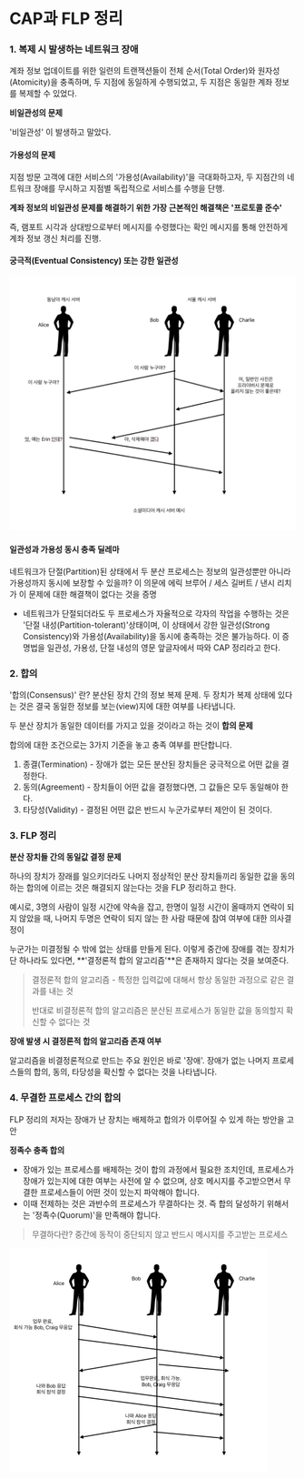# CAP과 FLP 정리

### 1. 복제 시 발생하는 네트워크 장애

계좌 정보 업데이트를 위한 일련의 트랜잭션들이 전체 순서(Total Order)와 원자성(Atomicity)을 충족하며, 두 지점에 동일하게 수행되었고, 두 지점은 동일한 계좌 정보를 복제할 수 있었다.



**비일관성의 문제**

'비일관성' 이 발생하고 말았다.



#### **가용성의 문제**

지점 방문 고객에 대한 서비스의 '가용성(Availability)'을 극대화하고자, 두 지점간의 네트워크 장애를 무시하고 지점별 독립적으로 서비스를 수행을 단행.

**계좌 정보의 비일관성 문제를 해결하기 위한 가장 근본적인 해결책은 '프로토콜 준수'**

즉, 램포트 시각과 상대방으로부터 메시지를 수령했다는 확인 메시지를 통해 안전하게 계좌 정보 갱신 처리를 진행.



#### 궁극적(Eventual Consistency) 또는 강한 일관성

<img src="https://raw.githubusercontent.com/LenKIM/images/master/2024-05-26/image-20240526002937867.png" alt="image-20240526002937867" style="zoom:50%;" />





#### 일관성과 가용성 동시 충족 딜레마

네트워크가 단절(Partition)된 상태에서 두 분산 프로세스는 정보의 일관성뿐만 아니라 가용성까지 동시에 보장할 수 있을까? 이 의문에 에릭 브루어 / 세스 길버트 / 낸시 리치가 이 문제에 대한 해결책이 없다는 것을 증명

- 네트워크가 단절되더라도 두 프로세스가 자율적으로 각자의 작업을 수행하는 것은 '단절 내성(Partition-tolerant)'상태이며, 이 상태에서 강한 일관성(Strong Consistency)와 가용성(Availability)을 동시에 충족하는 것은 불가능하다. 이 증명법을 일관성, 가용성, 단절 내성의 영문 앞글자에서 따와 CAP 정리라고 한다.



### 2. 합의

'합의(Consensus)' 란? 분산된 장치 간의 정보 복제 문제. 두 장치가 복제 상태에 있다는 것은 결국 동일한 정보를 보는(view)지에 대한 여부를 나타냅니다.

두 분산 장치가 동일한 데이터를 가지고 있을 것이라고 하는 것이 **합의 문제**

합의에 대한 조건으로는 3가지 기준을 놓고 충족 여부를 판단합니다.

1. 종결(Termination) - 장애가 없는 모든 분산된 장치들은 궁극적으로 어떤 값을 결정한다.
2. 동의(Agreement) - 장치들이 어떤 값을 결정했다면, 그 값들은 모두 동일해야 한다.
3. 타당성(Validity) - 결정된 어떤 값은 반드시 누군가로부터 제안이 된 것이다.

### 3. FLP 정리

**분산 장치들 간의 동일값 결정 문제**

하나의 장치가 장래를 일으키더라도 나머지 정상적인 분산 장치들끼리 동일한 값을 동의하는 합의에 이르는 것은 해결되지 않는다는 것을 FLP 정리하고 한다.



예시로, 3명의 사람이 일정 시간에 약속을 잡고, 한명이 일정 시간이 올때까지 연락이 되지 않았을 때, 나머지 두명은 연락이 되지 않는 한 사람 때문에 참여 여부에 대한 의사결정이 

누군가는 미결정될 수 밖에 없는 상태를 만들게 된다. 이렇게 중간에 장애를 겪는 장치가 단 하나라도 있다면, **'결정론적 합의 알고리즘'**은 존재하지 않다는 것을 보여준다.

> 결정론적 합의 알고리즘 - 특정한 입력값에 대해서 항상 동일한 과정으로 같은 결과를 내는 것
>
> 반대로 비결정론적 합의 알고리즘은 분산된 프로세스가 동일한 값을 동의할지 확신할 수 없다는 것



**장애 발생 시 결정론적 합의 알고리즘 존재 여부**

알고리즘을 비결정론적으로 만드는 주요 원인은 바로 '장애'. 장애가 없는 나머지 프로세스들의 합의, 동의, 타당성을 확신할 수 없다는 것을 나타냅니다.



### 4. 무결한 프로세스 간의 합의



FLP 정리의 저자는 장애가 난 장치는 배제하고 합의가 이루어질 수 있게 하는 방안을 고안

**정족수 충족 합의**

- 장애가 있는 프로세스를 배제하는 것이 합의 과정에서 필요한 조치인데, 프로세스가 장애가 있는지에 대한 여부는 사전에 알 수 없으며, 상호 메시지를 주고받으면서 무결한 프로세스들이 어떤 것이 있는지 파악해야 합니다. 
- 이때 전제하는 것은 과반수의 프로세스가 무결하다는 것. 즉 합의 달성하기 위해서는 '정족수(Quorum)'을 만족해야 합니다.

> 무결하다란? 중간에 동작이 중단되지 않고 반드시 메시지를 주고받는 프로세스

<img src="https://raw.githubusercontent.com/LenKIM/images/master/2024-05-26/image-20240526013427038.png" alt="image-20240526013427038" style="zoom:50%;" />



